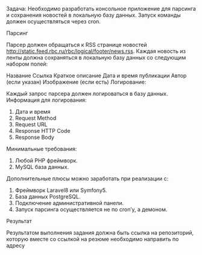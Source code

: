 Задача:
Необходимо разработать консольное приложение для парсинга и сохранения новостей в
локальную базу данных. Запуск команды должен осуществляться через cron.

Парсинг

Парсер должен обращаться к RSS странице новостей
http://static.feed.rbc.ru/rbc/logical/footer/news.rss. Каждая новость из ленты должна сохраняться в
локальную базу данных со следующим набором полей:

Название
Ссылка
Краткое описание
Дата и время публикации
Автор (если указан)
Изображение (если есть)
Логирование:

Каждый запрос парсера должен логироваться в базу данных. Информация для логирования:

1. Дата и время
2. Request Method
3. Request URL
4. Response HTTP Code
5. Response Body


Минимальные требования:
1. Любой PHP фреймворк.
2. MySQL база данных.


Дополнительные плюсы можно заработать при реализации с:
1. Фреймворк Laravel8 или Symfony5.
2. База данных PostgreSQL.
3. Подключение административной панели.
4. Запуск парсинга осуществляется не по cron’у, а демоном.


Результат

Результатом выполнения задания должна быть ссылка на репозиторий, которую вместе со
ссылкой на резюме необходимо направить по адресу
